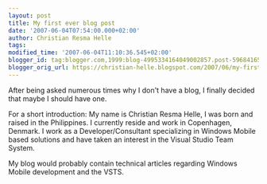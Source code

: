 ```yaml
---
layout: post
title: My first ever blog post
date: '2007-06-04T07:54:00.000+02:00'
author: Christian Resma Helle
tags: 
modified_time: '2007-06-04T11:10:36.545+02:00'
blogger_id: tag:blogger.com,1999:blog-4995334164049002857.post-5968416529503462172
blogger_orig_url: https://christian-helle.blogspot.com/2007/06/my-first-ever-blog-post.html
---
```


After being asked numerous times why I don't have a blog, I finally decided that maybe I should have one.

For a short introduction:
My name is Christian Resma Helle, I was born and raised in the Philippines. I currently reside and work in Copenhagen, Denmark. I work as a Developer/Consultant specializing in Windows Mobile based solutions and have taken an interest in the Visual Studio Team System.

My blog would probably contain technical articles regarding Windows Mobile development and the VSTS.